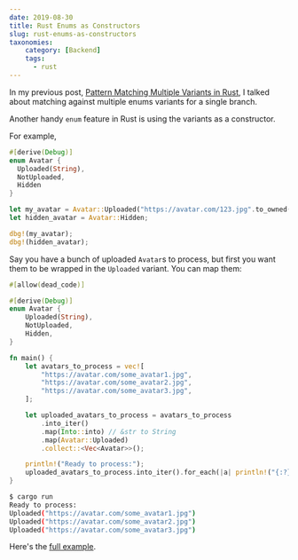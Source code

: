 ```yaml
---
date: 2019-08-30
title: Rust Enums as Constructors
slug: rust-enums-as-constructors
taxonomies: 
    category: [Backend]
    tags:
      - rust
---
```


In my previous post, [Pattern Matching Multiple Variants in Rust](/blog/pattern-matching-multiple-variants-in-rust), I talked about matching against multiple enums variants for a single branch. 

Another handy `enum` feature in Rust is using the variants as a constructor. 

For example,

```rust
#[derive(Debug)]
enum Avatar {
  Uploaded(String),
  NotUploaded,
  Hidden
}

let my_avatar = Avatar::Uploaded("https://avatar.com/123.jpg".to_owned());
let hidden_avatar = Avatar::Hidden;

dbg!(my_avatar);
dbg!(hidden_avatar);
```

Say you have a bunch of uploaded `Avatar`s to process, but first you want them to be wrapped in the `Uploaded` variant. You can map them:

```rust
#[allow(dead_code)]

#[derive(Debug)]
enum Avatar {
    Uploaded(String),
    NotUploaded,
    Hidden,
}

fn main() {
    let avatars_to_process = vec![
        "https://avatar.com/some_avatar1.jpg",
        "https://avatar.com/some_avatar2.jpg",
        "https://avatar.com/some_avatar3.jpg",
    ];

    let uploaded_avatars_to_process = avatars_to_process
        .into_iter()
        .map(Into::into) // &str to String
        .map(Avatar::Uploaded)
        .collect::<Vec<Avatar>>();

    println!("Ready to process:");
    uploaded_avatars_to_process.into_iter().for_each(|a| println!("{:?}", a));
}
```

```bash
$ cargo run
Ready to process:
Uploaded("https://avatar.com/some_avatar1.jpg")
Uploaded("https://avatar.com/some_avatar2.jpg")
Uploaded("https://avatar.com/some_avatar3.jpg")
```

Here's the [full example](https://play.rust-lang.org/?version=stable&mode=debug&edition=2018&gist=270cf326a77f42412ac6fd313d998fab). 
